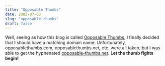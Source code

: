 ```yaml
---
title: "Opposable Thumbs"
date: 2003-07-03
slug: "opposable-thumbs"
draft: false
---
```

Well, seeing as how this blog is called [Opposable Thumbs](http://opposable-thumbs.net/ "Opposable Thumbs"), I finally decided that I should have a matching domain name. Unfortunately, opposablethumbs.com, opposablethumbs.net, etc. were all taken, but I was able to get the hyphenated [opposable-thumbs.net](http://opposable-thumbs.net/). **Let the thumb fights begin!**
